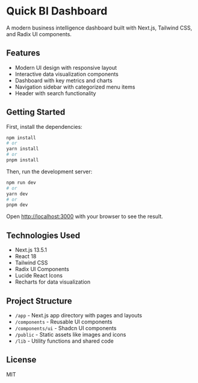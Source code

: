 # Quick BI Dashboard

A modern business intelligence dashboard built with Next.js, Tailwind CSS, and Radix UI components.

## Features

- Modern UI design with responsive layout
- Interactive data visualization components
- Dashboard with key metrics and charts
- Navigation sidebar with categorized menu items
- Header with search functionality

## Getting Started

First, install the dependencies:

```bash
npm install
# or
yarn install
# or
pnpm install
```

Then, run the development server:

```bash
npm run dev
# or
yarn dev
# or
pnpm dev
```

Open [http://localhost:3000](http://localhost:3000) with your browser to see the result.

## Technologies Used

- Next.js 13.5.1
- React 18
- Tailwind CSS
- Radix UI Components
- Lucide React Icons
- Recharts for data visualization

## Project Structure

- `/app` - Next.js app directory with pages and layouts
- `/components` - Reusable UI components
- `/components/ui` - Shadcn UI components
- `/public` - Static assets like images and icons
- `/lib` - Utility functions and shared code

## License

MIT